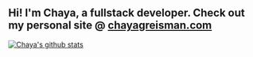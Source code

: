 ## Hi! I'm Chaya, a fullstack developer. Check out my personal site @ [chayagreisman.com](https://chayagreisman.com/)



[![Chaya's github stats](https://github-readme-stats.vercel.app/api?username=ChayaGreisman&show_icons=true&theme=blueberry)](https://github.com/ChayaGreisman/github-readme-stats)

<!--use below to pin repos on profile page-->
<!--[![ReadMe Card](https://github-readme-stats.vercel.app/api/pin/?username=ChayaGreisman&repo=gelt-frontend)](https://github.com/ChayaGreisman/gelt-frontend)-->
